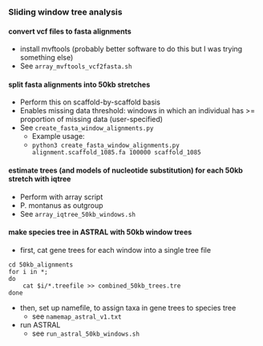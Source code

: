 ### Sliding window tree analysis

#### convert vcf files to fasta alignments
* install mvftools (probably better software to do this but I was trying something else)
* See `array_mvftools_vcf2fasta.sh`

#### split fasta alignments into 50kb stretches
* Perform this on scaffold-by-scaffold basis
* Enables missing data threshold: windows in which an individual has >= proportion of missing data (user-specified) 
* See `create_fasta_window_alignments.py`
    * Example usage:
    * `python3 create_fasta_window_alignments.py alignment.scaffold_1085.fa 100000 scaffold_1085`

#### estimate trees (and models of nucleotide substitution) for each 50kb stretch with iqtree
* Perform with array script
* P. montanus as outgroup
* See `array_iqtree_50kb_windows.sh`


#### make species tree in ASTRAL with 50kb window trees
* first, cat gene trees for each window into a single tree file
```shell
cd 50kb_alignments
for i in *;
do
    cat $i/*.treefile >> combined_50kb_trees.tre
done
```
* then, set up namefile, to assign taxa in gene trees to species tree
    * see `namemap_astral_v1.txt`
* run ASTRAL
    * see `run_astral_50kb_windows.sh`
